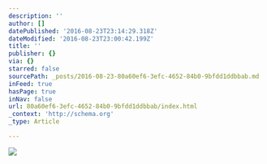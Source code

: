 ```yaml
---
description: ''
author: []
datePublished: '2016-08-23T23:14:29.318Z'
dateModified: '2016-08-23T23:00:42.199Z'
title: ''
publisher: {}
via: {}
starred: false
sourcePath: _posts/2016-08-23-80a60ef6-3efc-4652-84b0-9bfdd1ddbbab.md
inFeed: true
hasPage: true
inNav: false
url: 80a60ef6-3efc-4652-84b0-9bfdd1ddbbab/index.html
_context: 'http://schema.org'
_type: Article

---
```

![](https://the-grid-user-content.s3-us-west-2.amazonaws.com/3159f009-bdeb-46bf-aef8-21e18a3eaeb7.jpg)